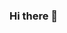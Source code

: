 <script>
  var i = 0;
  var text = "welcome to my profile";
  var speed = 50;
  function typeWriter() {
    if (i < text.length) {
      document.getElementById("text").innerHtml += txt.charAt(i);
      i++;
      setTimeout(typeWriter, speed);
    }
  }
</script>
<h1 align="center" id="text"></h1>

### Hi there 👋

<!--
**meproductive/meproductive** is a ✨ _special_ ✨ repository because its `README.md` (this file) appears on your GitHub profile.

Here are some ideas to get you started:

- 🔭 I’m currently working on ...
- 🌱 I’m currently learning ...
- 👯 I’m looking to collaborate on ...
- 🤔 I’m looking for help with ...
- 💬 Ask me about ...
- 📫 How to reach me: ...
- 😄 Pronouns: ...
- ⚡ Fun fact: ...
-->
